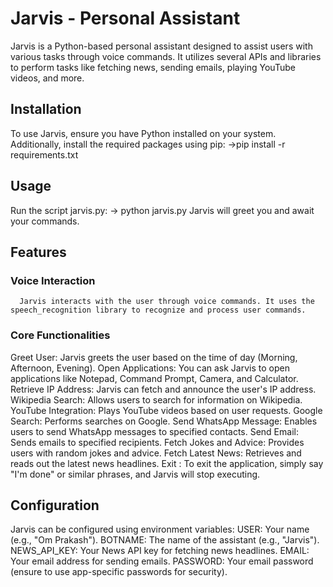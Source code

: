 # Jarvis - Personal Assistant
Jarvis is a Python-based personal assistant designed to assist users with various tasks through voice commands. It utilizes several APIs and libraries to perform tasks like fetching news, sending emails, playing YouTube videos, and more.
## Installation
To use Jarvis, ensure you have Python installed on your system. Additionally, install the required packages using pip:
->pip install -r requirements.txt
## Usage
Run the script jarvis.py:
-> python jarvis.py
Jarvis will greet you and await your commands.
## Features
### Voice Interaction
      Jarvis interacts with the user through voice commands. It uses the speech_recognition library to recognize and process user commands.
### Core Functionalities
Greet User: Jarvis greets the user based on the time of day (Morning, Afternoon, Evening).
Open Applications: You can ask Jarvis to open applications like Notepad, Command Prompt, Camera, and Calculator.
Retrieve IP Address: Jarvis can fetch and announce the user's IP address.
Wikipedia Search: Allows users to search for information on Wikipedia.
YouTube Integration: Plays YouTube videos based on user requests.
Google Search: Performs searches on Google.
Send WhatsApp Message: Enables users to send WhatsApp messages to specified contacts.
Send Email: Sends emails to specified recipients.
Fetch Jokes and Advice: Provides users with random jokes and advice.
Fetch Latest News: Retrieves and reads out the latest news headlines.
Exit : To exit the application, simply say "I'm done" or similar phrases, and Jarvis will stop executing.

## Configuration
Jarvis can be configured using environment variables:
USER: Your name (e.g., "Om Prakash").
BOTNAME: The name of the assistant (e.g., "Jarvis").
NEWS_API_KEY: Your News API key for fetching news headlines.
EMAIL: Your email address for sending emails.
PASSWORD: Your email password (ensure to use app-specific passwords for security).
